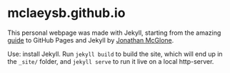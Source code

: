 mclaeysb.github.io
=====================

This personal webpage was made with Jekyll, starting from the amazing [guide](http://jmcglone.com/guides/github-pages) to GitHub Pages and Jekyll by [Jonathan McGlone](http://jmcglone.com).

Use: install Jekyll. Run `jekyll build` to build the site, which will end up in the `_site/` folder, and `jekyll serve` to run it live on a local http-server.